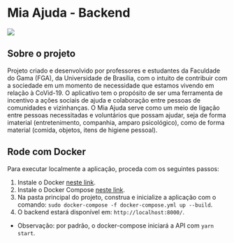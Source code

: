 # Mia Ajuda - Backend

<a href="https://2019-2-arquitetura-desenho.github.io/wiki/" target="_blank"><img src="https://img.shields.io/badge/Mia%20Ajuda-2020.1-purple"></a>

## Sobre o projeto

Projeto criado e desenvolvido por professores e estudantes da Faculdade do Gama (FGA), da Universidade de Brasília, com o intuito de contribuir com a sociedade em um momento de necessidade que estamos vivendo em relação à CoVid-19. O aplicativo tem o propósito de ser uma ferramenta de incentivo a ações sociais de ajuda e colaboração entre pessoas de comunidades e vizinhanças. O Mia Ajuda serve como um meio de ligação entre pessoas necessitadas e voluntários que possam ajudar, seja de forma imaterial (entretenimento, companhia, amparo psicológico), como de forma material (comida, objetos, itens de higiene pessoal).

## Rode com Docker

Para executar localmente a aplicação, proceda com os seguintes passos:

1. Instale o Docker [neste link](https://docs.docker.com/install/linux/docker-ce/ubuntu/).
2. Instale o Docker Compose [neste link](https://docs.docker.com/compose/install/).
3. Na pasta principal do projeto, construa e inicialize a aplicação com o comando: `sudo docker-compose -f docker-compose.yml up --build`.
4. O backend estará disponível em: `http://localhost:8000/`.

*   Observação: por padrão, o docker-compose iniciará a API com `yarn start`.